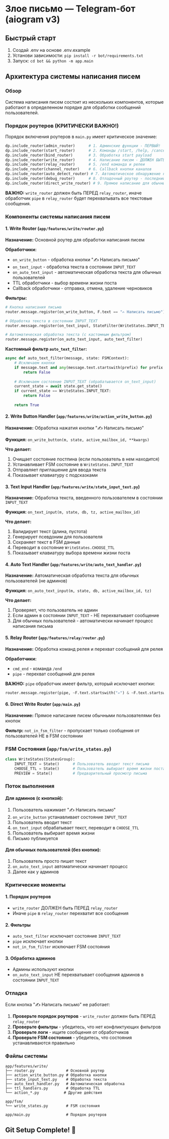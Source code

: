 # Злое письмо — Telegram-бот (aiogram v3)

## Быстрый старт
1) Создай .env на основе .env.example
2) Установи зависимости: `pip install -r bot/requirements.txt`
3) Запуск: `cd bot && python -m app.main`

## Архитектура системы написания писем

### Обзор
Система написания писем состоит из нескольких компонентов, которые работают в определенном порядке для обработки сообщений пользователей.

### Порядок роутеров (КРИТИЧЕСКИ ВАЖНО!)
Порядок включения роутеров в `main.py` имеет критическое значение:

```python
dp.include_router(admin_router)      # 1. Админские функции - ПЕРВЫЙ!
dp.include_router(start_router)      # 2. Команды /start, /help, /cancel
dp.include_router(bind_router)       # 3. Обработка start payload
dp.include_router(write_router)      # 4. Написание писем - ДОЛЖЕН БЫТЬ ПЕРЕД relay_router!
dp.include_router(relay_router)      # 5. /end команда и релеи
dp.include_router(channel_router)    # 6. Callback кнопки каналов
dp.include_router(auto_detect_router) # 7. Автоматическое обнаружение каналов
dp.include_router(debug_router)      # 8. Отладочный роутер - последний
dp.include_router(direct_write_router) # 9. Прямое написание для обычных пользователей
```

**ВАЖНО:** `write_router` должен быть ПЕРЕД `relay_router`, иначе обработчик `pipe` в `relay_router` будет перехватывать все текстовые сообщения.

### Компоненты системы написания писем

#### 1. Write Router (`app/features/write/router.py`)

**Назначение:** Основной роутер для обработки написания писем

**Обработчики:**
- `on_write_button` - обработка кнопки "✍️ Написать письмо"
- `on_text_input` - обработка текста в состоянии `INPUT_TEXT`
- `on_auto_text_input` - автоматическая обработка текста для обычных пользователей
- TTL обработчики - выбор времени жизни поста
- Callback обработчики - отправка, отмена, удаление черновиков

**Фильтры:**
```python
# Кнопка написания письма
router.message.register(on_write_button, F.text == "✍️ Написать письмо")

# Обработка текста в состоянии INPUT_TEXT
router.message.register(on_text_input, StateFilter(WriteStates.INPUT_TEXT))

# Автоматическая обработка текста (с кастомным фильтром)
router.message.register(on_auto_text_input, auto_text_filter)
```

**Кастомный фильтр `auto_text_filter`:**
```python
async def auto_text_filter(message, state: FSMContext):
    # Исключаем кнопки
    if message.text and any(message.text.startswith(prefix) for prefix in ["✍️", "⚙️", "📊", "📌", "🔄", "🛡️"]):
        return False
    
    # Исключаем состояние INPUT_TEXT (обрабатывается on_text_input)
    current_state = await state.get_state()
    if current_state == WriteStates.INPUT_TEXT:
        return False
    
    return True
```

#### 2. Write Button Handler (`app/features/write/action_write_button.py`)

**Назначение:** Обработка нажатия кнопки "✍️ Написать письмо"

**Функция:** `on_write_button(m, state, active_mailbox_id, **kwargs)`

**Что делает:**
1. Очищает состояние постпина (если пользователь в нем находится)
2. Устанавливает FSM состояние в `WriteStates.INPUT_TEXT`
3. Отправляет приглашение для ввода текста
4. Показывает клавиатуру с подсказками

#### 3. Text Input Handler (`app/features/write/state_input_text.py`)

**Назначение:** Обработка текста, введенного пользователем в состоянии `INPUT_TEXT`

**Функция:** `on_text_input(m, state, db, tz, active_mailbox_id)`

**Что делает:**
1. Валидирует текст (длина, пустота)
2. Генерирует псевдоним для пользователя
3. Сохраняет текст в FSM данные
4. Переводит в состояние `WriteStates.CHOOSE_TTL`
5. Показывает клавиатуру выбора времени жизни поста

#### 4. Auto Text Handler (`app/features/write/auto_text_handler.py`)

**Назначение:** Автоматическая обработка текста для обычных пользователей (не админов)

**Функция:** `on_auto_text_input(m, state, db, active_mailbox_id, tz)`

**Что делает:**
1. Проверяет, что пользователь не админ
2. Если админ в состоянии `INPUT_TEXT` - НЕ перехватывает сообщение
3. Для обычных пользователей - автоматически начинает процесс написания письма

#### 5. Relay Router (`app/features/relay/router.py`)

**Назначение:** Обработка команд релея и перехват сообщений для релея

**Обработчики:**
- `cmd_end` - команда `/end`
- `pipe` - перехват сообщений для релея

**ВАЖНО:** `pipe` обработчик имеет фильтр, который исключает кнопки:
```python
router.message.register(pipe, ~F.text.startswith("✍️") & ~F.text.startswith("⚙️") & ...)
```

#### 6. Direct Write Router (`app/main.py`)

**Назначение:** Прямое написание писем обычными пользователями без кнопок

**Фильтр:** `not_in_fsm_filter` - пропускает только сообщения от пользователей НЕ в FSM состоянии

### FSM Состояния (`app/fsm/write_states.py`)

```python
class WriteStates(StatesGroup):
    INPUT_TEXT = State()      # Пользователь вводит текст письма
    CHOOSE_TTL = State()      # Пользователь выбирает время жизни поста
    PREVIEW = State()         # Предварительный просмотр письма
```

### Поток выполнения

#### Для админов (с кнопкой):
1. Пользователь нажимает "✍️ Написать письмо"
2. `on_write_button` устанавливает состояние `INPUT_TEXT`
3. Пользователь вводит текст
4. `on_text_input` обрабатывает текст, переводит в `CHOOSE_TTL`
5. Пользователь выбирает время жизни
6. Письмо публикуется

#### Для обычных пользователей (без кнопки):
1. Пользователь просто пишет текст
2. `on_auto_text_input` автоматически начинает процесс
3. Далее как у админов

### Критические моменты

#### 1. Порядок роутеров
- `write_router` ДОЛЖЕН быть ПЕРЕД `relay_router`
- Иначе `pipe` в `relay_router` перехватит все сообщения

#### 2. Фильтры
- `auto_text_filter` исключает состояние `INPUT_TEXT`
- `pipe` исключает кнопки
- `not_in_fsm_filter` исключает FSM состояния

#### 3. Обработка админов
- Админы используют кнопки
- `on_auto_text_input` НЕ перехватывает сообщения админов в состоянии `INPUT_TEXT`

### Отладка

Если кнопка "✍️ Написать письмо" не работает:

1. **Проверьте порядок роутеров** - `write_router` должен быть ПЕРЕД `relay_router`
2. **Проверьте фильтры** - убедитесь, что нет конфликтующих фильтров
3. **Проверьте логи** - ищите сообщения от обработчиков
4. **Проверьте FSM состояния** - убедитесь, что состояния устанавливаются правильно

### Файлы системы

```
app/features/write/
├── router.py              # Основной роутер
├── action_write_button.py # Обработка кнопки
├── state_input_text.py    # Обработка текста
├── auto_text_handler.py   # Автоматическая обработка
├── ttl_handlers.py        # Обработка TTL
└── action_*.py           # Другие действия

app/fsm/
└── write_states.py        # FSM состояния

app/main.py                # Порядок роутеров
```
## Git Setup Complete! 🎉
